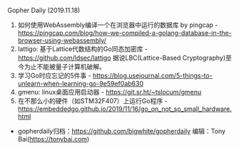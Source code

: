 Gopher Daily (2019.11.18)

1. 如何使用WebAssembly编译一个在浏览器中运行的数据库 by pingcap - https://pingcap.com/blog/how-we-compiled-a-golang-database-in-the-browser-using-webassembly/
2. lattigo: 基于Lattice代数结构的Go同态加密库 - https://github.com/ldsec/lattigo 据说LBC(Lattice-Based Cryptography)至今为止不能被量子计算机破解。
3. 学习Go时应忘记的5件事 - https://blog.usejournal.com/5-things-to-unlearn-when-learning-go-9e59ef0ab630
4. gmenu: linux桌面应用启动器 - https://git.sr.ht/~tslocum/gmenu
5. 在不那么小的硬件（如STM32F407）上运行Go程序 - https://embeddedgo.github.io/2019/11/16/go_on_not_so_small_hardware.html

* gopherdaily归档：https://github.com/bigwhite/gopherdaily
编辑：Tony Bai(https://tonybai.com)
